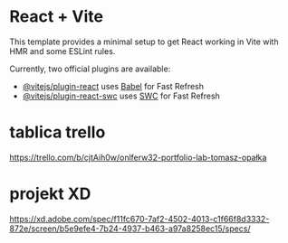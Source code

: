 # React + Vite

This template provides a minimal setup to get React working in Vite with HMR and some ESLint rules.

Currently, two official plugins are available:

- [@vitejs/plugin-react](https://github.com/vitejs/vite-plugin-react/blob/main/packages/plugin-react/README.md) uses [Babel](https://babeljs.io/) for Fast Refresh
- [@vitejs/plugin-react-swc](https://github.com/vitejs/vite-plugin-react-swc) uses [SWC](https://swc.rs/) for Fast Refresh


# tablica trello
https://trello.com/b/cjtAih0w/onlferw32-portfolio-lab-tomasz-opałka
# projekt XD
https://xd.adobe.com/spec/f11fc670-7af2-4502-4013-c1f66f8d3332-872e/screen/b5e9efe4-7b24-4937-b463-a97a8258ec15/specs/